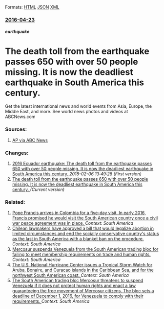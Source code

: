 
Formats: [HTML](/news/2016/04/23/the-death-toll-from-the-earthquake-passes-650-with-over-50-people-missing-it-is-now-the-deadliest-earthquake-in-south-america-this-century.html)  [JSON](/news/2016/04/23/the-death-toll-from-the-earthquake-passes-650-with-over-50-people-missing-it-is-now-the-deadliest-earthquake-in-south-america-this-century.json)  [XML](/news/2016/04/23/the-death-toll-from-the-earthquake-passes-650-with-over-50-people-missing-it-is-now-the-deadliest-earthquake-in-south-america-this-century.xml)  

### [2016-04-23](/news/2016/04/23/index.md)

##### earthquake
# The death toll from the earthquake passes 650 with over 50 people missing. It is now the deadliest earthquake in South America this century. 

Get the latest international news and world events from Asia, Europe, the Middle East, and more. See world news photos and videos at ABCNews.com


### Sources:

1. [AP via ABC News](http://abcnews.go.com/International/wireStory/death-toll-ecuador-earthquake-tops-650-38626337)

### Changes:

1. [2016 Ecuador earthquake: The death toll from the earthquake passes 650 with over 50 people missing. It is now the deadliest earthquake in South America this century. ](/news/2016/04/23/2016-ecuador-earthquake-the-death-toll-from-the-earthquake-passes-650-with-over-50-people-missing-it-is-now-the-deadliest-earthquake-in-so.md) _2018-02-06 13:49:28 (First version)_
1. [The death toll from the earthquake passes 650 with over 50 people missing. It is now the deadliest earthquake in South America this century. ](/news/2016/04/23/the-death-toll-from-the-earthquake-passes-650-with-over-50-people-missing-it-is-now-the-deadliest-earthquake-in-south-america-this-century.md) _(Current version)_

### Related:

1. [Pope Francis arrives in Colombia for a five-day visit. In early 2016, Francis promised he would visit the South American country once a civil war peace agreement was in place. ](/news/2017/09/6/pope-francis-arrives-in-colombia-for-a-five-day-visit-in-early-2016-francis-promised-he-would-visit-the-south-american-country-once-a-civi.md) _Context: South America_
2. [Chilean lawmakers have approved a bill that would legalize abortion in limited circumstances and end the socially conservative country's status as the last in South America with a blanket ban on the procedure. ](/news/2017/08/3/chilean-lawmakers-have-approved-a-bill-that-would-legalize-abortion-in-limited-circumstances-and-end-the-socially-conservative-country-s-sta.md) _Context: South America_
3. [Mercosur suspends Venezuela from the South American trading bloc for failing to meet membership requirements on trade and human rights. ](/news/2016/12/2/mercosur-suspends-venezuela-from-the-south-american-trading-bloc-for-failing-to-meet-membership-requirements-on-trade-and-human-rights.md) _Context: South America_
4. [The U.S. National Hurricane Center issues a Tropical Storm Watch for Aruba, Bonaire, and Curacao islands in the Caribbean Sea, and for the northwest South American coast. ](/news/2016/09/29/the-u-s-national-hurricane-center-issues-a-tropical-storm-watch-for-aruba-bonaire-and-curaassao-islands-in-the-caribbean-sea-and-for-the.md) _Context: South America_
5. [The South American trading bloc Mercosur threatens to suspend Venezuela if it does not protect human rights and enact a law guaranteeing the free movement of Mercosur citizens. The bloc sets a deadline of December 1, 2016, for Venezuela to comply with their requirements. ](/news/2016/09/14/the-south-american-trading-bloc-mercosur-threatens-to-suspend-venezuela-if-it-does-not-protect-human-rights-and-enact-a-law-guaranteeing-the.md) _Context: South America_
